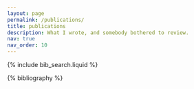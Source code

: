 ```yaml
---
layout: page
permalink: /publications/
title: publications
description: What I wrote, and somebody bothered to review.
nav: true
nav_order: 10
---
```


<!-- _pages/publications.md -->

<!-- Bibsearch Feature -->

{% include bib_search.liquid %}

<div class="publications">

{% bibliography %}

</div>
